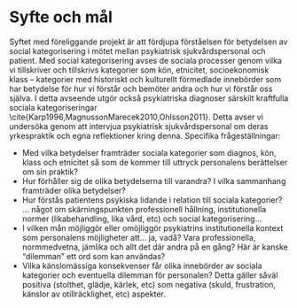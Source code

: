 # Syfte och mål

Syftet med föreliggande projekt är att fördjupa förståelsen för betydelsen av social kategorisering i mötet mellan psykiatrisk sjukvårdspersonal och patient. Med social kategorisering avses de sociala processer genom vilka vi tillskriver och tillskrivs kategorier som kön, etnicitet, socioekonomisk klass – kategorier med historiskt och kulturellt förmedlade innebörder som har betydelse för hur vi förstår och bemöter andra och hur vi förstår oss själva. I detta avseende utgör också psykiatriska diagnoser särskilt kraftfulla sociala kategoriseringar \cite{Karp1996,MagnussonMarecek2010,Ohlsson2011}. Detta avser vi undersöka genom att intervjua psykiatrisk sjukvårdspersonal om deras yrkespraktik och egna reflektioner kring denna. Specifika frågeställningar:

* Med vilka betydelser framträder sociala kategorier som diagnos, kön, klass och etnicitet så som de kommer till uttryck personalens berättelser om sin praktik?
* Hur förhåller sig de olika betydelserna till varandra? I vilka sammanhang framträder olika betydelser?
* Hur förstås patientens psykiska lidande i relation till sociala kategorier?
… något om skärningspunkten professionell hållning, institutionella normer (likabehandling, lika vård, etc) och social kategorisering… 
* I vilken mån möjliggör eller omöjliggör psykiatrins institutionella kontext som personalens möjligheter att… ja, vadå? Vara professionella, normmedvetna, jämlika och allt det där andra på en gång? Här är kanske “dilemman” ett ord som kan användas?
* Vilka känslomässiga konsekvenser får olika innebörder av sociala kategorier och eventuella dilemman för personalen? Detta gäller såväl positiva (stolthet, glädje, kärlek, etc) som negativa (skuld, frustration, känslor av otillräcklighet, etc) aspekter. 
